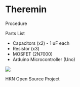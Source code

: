 # Theremin

Procedure

Parts List
* Capacitors (x2) - 1 uF each
* Resistor (x3)
* MOSFET (2N7000)
* Arduino Microcontroller (Uno)

![](http://i.cmpnet.com/audiodesignline/2010/discrete_audio_amplifier_basics_fig9.13.jpg)

HKN Open Source Project
